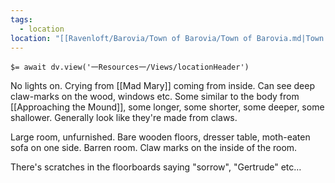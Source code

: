 ```yaml
---
tags:
  - location
location: "[[Ravenloft/Barovia/Town of Barovia/Town of Barovia.md|Town of Barovia]]"
---
```


`$= await dv.view('一Resources一/Views/locationHeader')`

No lights on. Crying from [[Mad Mary]] coming from inside. Can see deep claw-marks on the wood, windows etc. Some similar to the body from [[Approaching the Mound]], some longer, some shorter, some deeper, some shallower. Generally look like they're made from claws.

Large room, unfurnished. Bare wooden floors, dresser table, moth-eaten sofa on one side. Barren room. Claw marks on the inside of the room.

There's scratches in the floorboards saying "sorrow", "Gertrude" etc…
